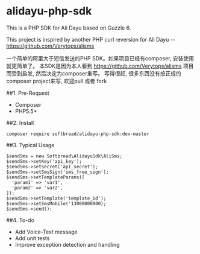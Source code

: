 # alidayu-php-sdk
This is a PHP SDK for Ali Dayu based on Guzzle 6.

This project is inspired by another PHP curl reversion for Ali Dayu
-- https://github.com/Verytops/alisms

一个简单的阿里大于短信发送的PHP SDK。如果项目已经有composer, 安装使用就更简单了。
本SDK是因为本人看到 https://github.com/Verytops/alisms 项目而受到启发, 然后决定为composer重写。
写得很赶, 很多东西没有按正规的composer project来写, 欢迎pull 或者 fork

##1. Pre-Request
- Composer
- PHP5.5+

##2. Install

`composer require softbread/alidayu-php-sdk:dev-master`

##3. Typical Usage

```
$sendSms = new Softbread\AlidayuSdk\AliSms;
$sendSms->setKey('api_key');
$sendSms->setSecret('api_secret');
$sendSms->setSmsSign('sms_free_sign');
$sendSms->setTemplateParams([
  'param1' => 'var1',
  'param2' => 'var2',
]);
$sendSms->setTemplate('template_id');
$sendSms->setSmsMobile('13000000000);
$sendSms->send();
```

##4. To-do
- Add Voice-Text message
- Add unit tests
- Improve exception detection and handling
